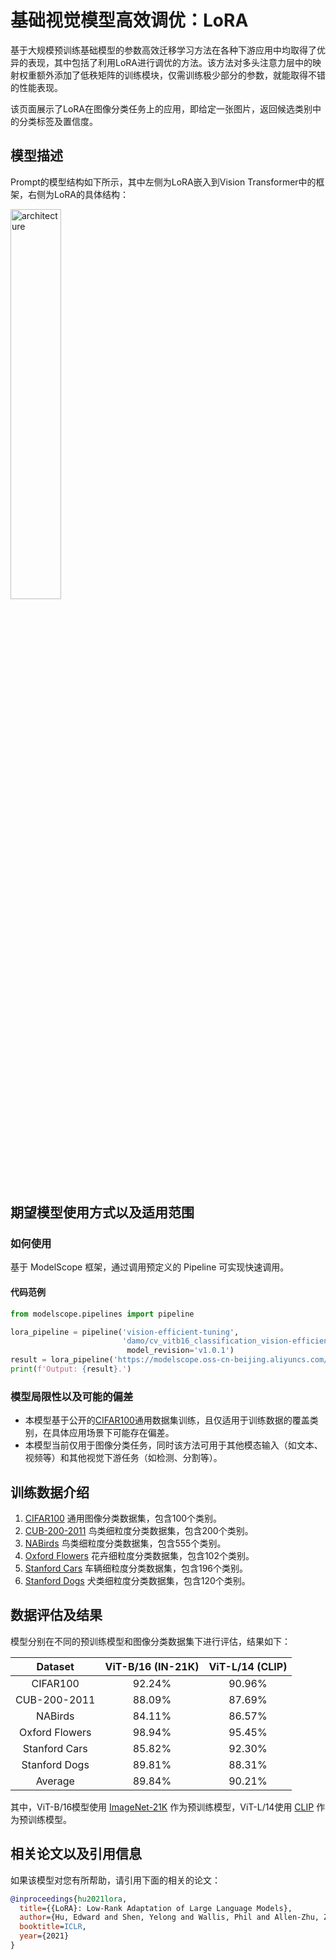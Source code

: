 

# 基础视觉模型高效调优：LoRA

基于大规模预训练基础模型的参数高效迁移学习方法在各种下游应用中均取得了优异的表现，其中包括了利用LoRA进行调优的方法。该方法对多头注意力层中的映射权重额外添加了低秩矩阵的训练模块，仅需训练极少部分的参数，就能取得不错的性能表现。

该页面展示了LoRA在图像分类任务上的应用，即给定一张图片，返回候选类别中的分类标签及置信度。


## 模型描述
Prompt的模型结构如下所示，其中左侧为LoRA嵌入到Vision Transformer中的框架，右侧为LoRA的具体结构：

<img src="./description/lora_architecture.png" alt="architecture" width="40%" height="40%">

## 期望模型使用方式以及适用范围

### 如何使用

基于 ModelScope 框架，通过调用预定义的 Pipeline 可实现快速调用。


#### 代码范例

```python
from modelscope.pipelines import pipeline

lora_pipeline = pipeline('vision-efficient-tuning',
                         'damo/cv_vitb16_classification_vision-efficient-tuning-lora',
                          model_revision='v1.0.1')
result = lora_pipeline('https://modelscope.oss-cn-beijing.aliyuncs.com/test/images/vision_efficient_tuning_test_1.png')
print(f'Output: {result}.')            
```


### 模型局限性以及可能的偏差

- 本模型基于公开的[CIFAR100](https://www.cs.toronto.edu/~kriz/cifar.html)通用数据集训练，且仅适用于训练数据的覆盖类别，在具体应用场景下可能存在偏差。
- 本模型当前仅用于图像分类任务，同时该方法可用于其他模态输入（如文本、视频等）和其他视觉下游任务（如检测、分割等）。

## 训练数据介绍

1. [CIFAR100](https://www.cs.toronto.edu/~kriz/cifar.html) 通用图像分类数据集，包含100个类别。
2. [CUB-200-2011](https://www.vision.caltech.edu/datasets/cub_200_2011) 鸟类细粒度分类数据集，包含200个类别。
3. [NABirds](https://dl.allaboutbirds.org/nabirds) 鸟类细粒度分类数据集，包含555个类别。
4. [Oxford Flowers](https://www.robots.ox.ac.uk/~vgg/data/flowers/102/) 花卉细粒度分类数据集，包含102个类别。
5. [Stanford Cars](https://ai.stanford.edu/~jkrause/cars/car_dataset.html) 车辆细粒度分类数据集，包含196个类别。
6. [Stanford Dogs](http://vision.stanford.edu/aditya86/ImageNetDogs/) 犬类细粒度分类数据集，包含120个类别。


## 数据评估及结果

模型分别在不同的预训练模型和图像分类数据集下进行评估，结果如下：

|     Dataset     | ViT-B/16 (IN-21K) | ViT-L/14 (CLIP) |
|:---------------:|:-----------------:|:---------------:|
|     CIFAR100    |       92.24%      |      90.96%     |
|   CUB-200-2011  |       88.09%      |      87.69%     |
|     NABirds     |       84.11%      |      86.57%     |
| Oxford Flowers  |       98.94%      |      95.45%     |
|  Stanford Cars  |       85.82%      |      92.30%     |
|  Stanford Dogs  |       89.81%      |      88.31%     |
|     Average     |       89.84%      |      90.21%     |

其中，ViT-B/16模型使用 [ImageNet-21K](https://storage.googleapis.com/vit_models/imagenet21k/ViT-B_16.npz) 作为预训练模型，ViT-L/14使用 [CLIP](https://github.com/openai/CLIP) 作为预训练模型。

## 相关论文以及引用信息


如果该模型对您有所帮助，请引用下面的相关的论文：

```BibTeX
@inproceedings{hu2021lora,
  title={{LoRA}: Low-Rank Adaptation of Large Language Models},
  author={Hu, Edward and Shen, Yelong and Wallis, Phil and Allen-Zhu, Zeyuan and Li, Yuanzhi and Wang, Lu and Chen, Weizhu},
  booktitle=ICLR,
  year={2021}
}
```